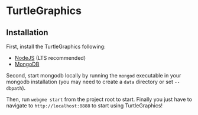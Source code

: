 # TurtleGraphics
## Installation
First, install the TurtleGraphics following:
- [NodeJS](https://nodejs.org/en/) (LTS recommended)
- [MongoDB](https://www.mongodb.com/)

Second, start mongodb locally by running the `mongod` executable in your mongodb installation (you may need to create a `data` directory or set `--dbpath`).

Then, run `webgme start` from the project root to start. Finally you just have to navigate to `http://localhost:8888` to start using TurtleGraphics!
